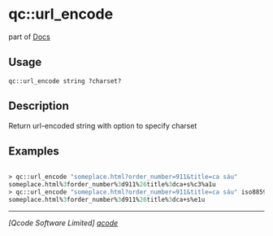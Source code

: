 qc::url_encode
==============

part of [Docs](../index.md)

Usage
-----
`
        qc::url_encode string ?charset? 
    `

Description
-----------
Return url-encoded string with option to specify charset

Examples
--------
```tcl

> qc::url_encode "someplace.html?order_number=911&title=ca sáu"
someplace.html%3forder_number%3d911%26title%3dca+s%c3%a1u
> qc::url_encode "someplace.html?order_number=911&title=ca sáu" iso8859-1
someplace.html%3forder_number%3d911%26title%3dca+s%e1u
```

----------------------------------
*[Qcode Software Limited] [qcode]*

[qcode]: http://www.qcode.co.uk "Qcode Software"
